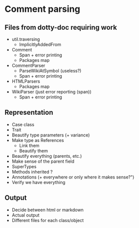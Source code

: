 # Comment parsing
## Files from dotty-doc requiring work
* util.traversing
  * ImplicitlyAddedFrom
* Comment
  * Span + error printing
  * Packages map
* CommentParser
  * ParseWikiAtSymbol (useless?)
  * Span + error printing
* HTMLParsers
  * Packages map
* WikiParser (just error reporting (span))
  * Span + error printing

## Representation
* Case class
* Trait
* Beautify type parameters (+ variance)
* Make type as References
  * Link them
  * Beautify them
* Beautify everything (parents, etc.)
* Make sense of the parent field
* SuperTypes
* Methods inherited ?
* Annotations (+ everywhere or only where it makes sense?")
* Verify we have everything

## Output
* Decide between html or markdown
* Actual output
* Different files for each class/object